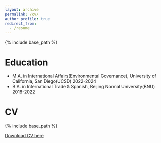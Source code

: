 ```yaml
---
layout: archive
permalink: /cv/
author_profile: true
redirect_from:
  - /resume
---
```


{% include base_path %}

Education
======
* M.A. in International Affairs(Environmental Governance), University of California, San Diego(UCSD) 2022-2024
* B.A. in International Trade & Spanish, Beijing Normal University(BNU) 2018-2022

CV
======

{% include base_path %}

[Download CV here](https://ZhiyuanChi.github.io/files/CV.pdf)
